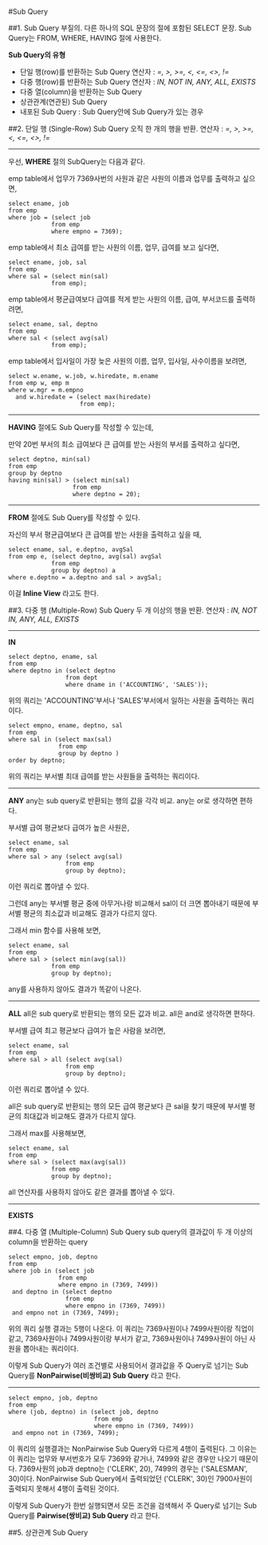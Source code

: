 #Sub Query

##1. Sub Query
부질의.
다른 하나의 SQL 문장의 절에 포함된 SELECT 문장.
Sub Query는 FROM, WHERE, HAVING 절에 사용한다.

**Sub Query의 유형**
- 단일 행(row)를 반환하는 Sub Query
  연산자 : *=, >, >=, <, <=, <>, !=*
- 다중 행(row)를 반환하는 Sub Query
  연산자 : *IN, NOT IN, ANY, ALL, EXISTS*
- 다중 열(column)을 반환하는 Sub Query
- 상관관계(연관된) Sub Query
- 내포된 Sub Query : Sub Query안에 Sub Query가 있는 경우

##2. 단일 행 (Single-Row) Sub Query
오직 한 개의 행을 반환.
연산자 : *=, >, >=, <, <=, <>, !=*

---------------------------

우선, **WHERE** 절의 SubQuery는 다음과 같다.

emp table에서 업무가 7369사번의 사원과 같은 사원의 이름과 업무를 출력하고 싶으면,

    select ename, job
    from emp
    where job = (select job
                from emp
                where empno = 7369);



emp table에서 최소 급여를 받는 사원의 이름, 업무, 급여를 보고 싶다면,

    select ename, job, sal
    from emp
    where sal = (select min(sal)
                from emp);



emp table에서 평균급여보다 급여를 적게 받는 사원의 이름, 급여, 부서코드를 출력하려면,

    select ename, sal, deptno
    from emp
    where sal < (select avg(sal)
                from emp);




emp table에서 입사일이 가장 늦은 사원의 이름, 업무, 입사일, 사수이름을 보려면,

    select w.ename, w.job, w.hiredate, m.ename
    from emp w, emp m
    where w.mgr = m.empno
      and w.hiredate = (select max(hiredate)
                        from emp);

------------------------------------

**HAVING** 절에도 Sub Query를 작성할 수 있는데,

만약 20번 부서의 최소 급여보다 큰 급여를 받는 사원의 부서를 출력하고 싶다면,

    select deptno, min(sal)
    from emp
    group by deptno
    having min(sal) > (select min(sal)
                      from emp
                      where deptno = 20);

---------------------------------

**FROM** 절에도 Sub Query를 작성할 수 있다.

자신의 부서 평균급여보다 큰 급여를 받는 사원을 출력하고 싶을 때,

    select ename, sal, e.deptno, avgSal
    from emp e, (select deptno, avg(sal) avgSal
                from emp
                group by deptno) a
    where e.deptno = a.deptno and sal > avgSal;

이걸 **Inline View** 라고도 한다.


##3. 다중 행 (Multiple-Row) Sub Query
두 개 이상의 행을 반환.
연산자 : *IN, NOT IN, ANY, ALL, EXISTS*

---------------------------

**IN**

    select deptno, ename, sal
    from emp
    where deptno in (select deptno
                    from dept
                    where dname in ('ACCOUNTING', 'SALES'));

위의 쿼리는 'ACCOUNTING'부서나 'SALES'부서에서 일하는 사원을 출력하는 쿼리이다.



    select empno, ename, deptno, sal
    from emp
    where sal in (select max(sal)
                  from emp
                  group by deptno )
    order by deptno;

위의 쿼리는 부서별 최대 급여를 받는 사원들을 출력하는 쿼리이다.

--------------------------

**ANY**
any는 sub query로 반환되는 행의 값을 각각 비교.
any는 or로 생각하면 편하다.

부서별 급여 평균보다 급여가 높은 사원은,

    select ename, sal
    from emp
    where sal > any (select avg(sal)
                    from emp
                    group by deptno);

이런 쿼리로 뽑아낼 수 있다.

그런데 any는 부서별 평균 중에 아무거나랑 비교해서 sal이 더 크면 뽑아내기 때문에 부서별 평균의 최소값과 비교해도 결과가 다르지 않다.

그래서 min 함수를 사용해 보면,

    select ename, sal
    from emp
    where sal > (select min(avg(sal))
                from emp
                group by deptno);

any를 사용하지 않아도 결과가 똑같이 나온다.


--------------------------------

**ALL**
all은 sub query로 반환되는 행의 모든 값과 비교.
all은 and로 생각하면 편하다.

부서별 급여 최고 평균보다 급여가 높은 사람을 보려면,

    select ename, sal
    from emp
    where sal > all (select avg(sal)
                    from emp
                    group by deptno);

이런 쿼리로 뽑아낼 수 있다.

all은 sub query로 반환되는 행의 모든 급여 평균보다 큰 sal을 찾기 때문에 부서별 평균의 최대값과 비교해도 결과가 다르지 않다.

그래서 max를 사용해보면,

    select ename, sal
    from emp
    where sal > (select max(avg(sal))
                from emp
                group by deptno);

all 연산자를 사용하지 않아도 같은 결과를 뽑아낼 수 있다.


-------------------------------

**EXISTS**



##4. 다중 열 (Multiple-Column) Sub Query
sub query의 결과값이 두 개 이상의 column을 반환하는 query

    select empno, job, deptno
    from emp
    where job in (select job
                  from emp
                  where empno in (7369, 7499))
     and deptno in (select deptno
                    from emp
                    where empno in (7369, 7499))
     and empno not in (7369, 7499);

위의 쿼리 실행 결과는 5행이 나온다.
이 쿼리는 7369사원이나 7499사원이랑 직업이 같고, 7369사원이나 7499사원이랑 부서가 같고, 7369사원이나 7499사원이 아닌 사원을 뽑아내는 쿼리이다.

이렇게 Sub Query가 여러 조건별로 사용되어서 결과값을 주 Query로 넘기는 Sub Query를 **NonPairwise(비쌍비교) Sub Query** 라고 한다.

-----------------------------------

    select empno, job, deptno
    from emp
    where (job, deptno) in (select job, deptno
                            from emp
                            where empno in (7369, 7499))
     and empno not in (7369, 7499);

이 쿼리의 실행결과는 NonPairwise Sub Query와 다르게 4행이 출력된다.
그 이유는 이 쿼리는 업무와 부서번호가 모두 7369와 같거나, 7499와 같은 경우만 나오기 때문이다.
7369사원의 job과 deptno는 ('CLERK', 20), 7499의 경우는 ('SALESMAN', 30)이다. NonPairwise Sub Query에서 출력되었던 ('CLERK', 30)인 7900사원이 출력되지 못해서 4행이 출력된 것이다.

이렇게 Sub Query가 한번 실행되면서 모든 조건을 검색해서 주 Query로 넘기는 Sub Query를 **Pairwise(쌍비교) Sub Query** 라고 한다.


##5. 상관관계 Sub Query
